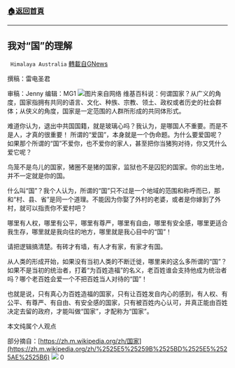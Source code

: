 ###  [:house:返回首頁](https://github.com/ourhimalayas/txt)
---

## 我对“国”的理解
` Himalaya Australia` [轉載自GNews](https://gnews.org/zh-hans/719247/)

撰稿：雷电圣君

审稿：Jenny 编辑：MG1
![]()![](https://gnews.org/wp-content/uploads/2021/01/6011-1.jpg)图片来自网络
维基百科说：何谓国家？从广义的角度，国家指拥有共同的语言、文化、种族、宗教、领土、政权或者历史的社会群体；从侠义的角度，国家是一定范围的人群所形成的共同体形式。

难道你认为，退出中共国国籍，就是玻璃心吗？我认为，是哪国人不重要。而是不是人，才真的很重要！ 所谓的“爱国”，本身就是一个伪命题。为什么要爱国呢？如果那个所谓的“国”不爱你，也不爱你的家人，甚至把你当猪狗对待，你又凭什么爱它呢？

鸟笼不是鸟儿的国家，猪圈不是猪的国家，监狱也不是囚犯的国家。你的出生地，并不一定就是你的国。

什么叫“国”？我个人认为，所谓的“国”只不过是一个地域的范围和称呼而已，那和“村、县、省”是同一个道理。不能因为你娶了外村的老婆，或者是你嫁到了外村，就可以指责你不爱村吧？

哪里有人权，哪里有公平，哪里有尊严，哪里有自由，哪里有安全感，哪里更适合我生存，哪里就是我向往的地方，哪里就是我心目中的“国”！

请把逻辑搞清楚。有砖才有墙，有人才有家，有家才有国。

从人类的形成开始，如果没有当初人类的不断迁徙，哪里来的这么多所谓的“国”？如果不是当初的统治者，打着“为百姓造福”的名义，老百姓谁会支持他成为统治者吗？哪个老百姓会爱一个不把百姓当人对待的“国”！

也就是说，只有真心为百姓造福的国家，只有让百姓发自内心的感到，有人权、有公平、有尊严、有自由、有安全感的国家，只有被百姓内心认可，并真正能由百姓决定去留的政府，才能叫做“国家”，才配称为“国家”。

本文纯属个人观点

部分摘自：[https://zh.m.wikipedia.org/zh/国家](https://zh.m.wikipedia.org/zh/%2525E5%25259B%2525BD%2525E5%2525AE%2525B6)
![]()![](https://gnews.org/wp-content/uploads/2021/01/澳喜图标.png)
0
